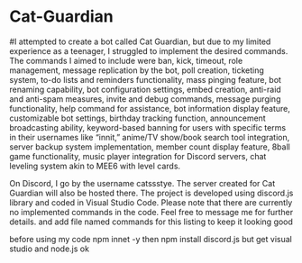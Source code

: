 # Cat-Guardian
  #I attempted to create a bot called Cat Guardian, but due to my limited experience as a teenager, I struggled to implement the desired commands. The commands I aimed to include were ban, kick, timeout, role management, message replication by the bot, poll creation, ticketing system, to-do lists and reminders functionality, mass pinging feature, bot renaming capability, bot configuration settings, embed creation, anti-raid and anti-spam measures, invite and debug commands, message purging functionality, help command for assistance, bot information display feature, customizable bot settings, birthday tracking function, announcement broadcasting ability, keyword-based banning for users with specific terms in their usernames like “innit,” anime/TV show/book search tool integration, server backup system implementation, member count display feature, 8ball game functionality, music player integration for Discord servers, chat leveling system akin to MEE6 with level cards.

On Discord, I go by the username catssstye. The server created for Cat Guardian will also be hosted there. The project is developed using discord.js library and coded in Visual Studio Code. Please note that there are currently no implemented commands in the code. Feel free to message me for further details. and add file named commands for this listing to keep it looking good

 before using my code npm innet -y then npm install discord.js but get visual studio and node.js ok 
